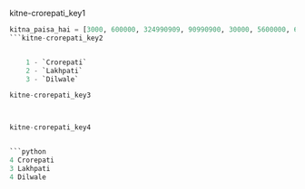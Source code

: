 kitne-crorepati_key1
```python
kitna_paisa_hai = [3000, 600000, 324990909, 90990900, 30000, 5600000, 690909090, 31010101, 532010, 510, 4100]
```kitne-crorepati_key2


    1 - `Crorepati` 
    2 - `Lakhpati` 
    3 - `Dilwale`

kitne-crorepati_key3



kitne-crorepati_key4


```python
4 Crorepati 
3 Lakhpati 
4 Dilwale 
```